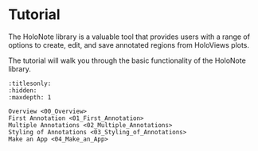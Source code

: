 # Tutorial

The HoloNote library is a valuable tool that provides users with a range of options to create, edit, and save annotated regions from HoloViews plots.

The tutorial will walk you through the basic functionality of the HoloNote library.

```{toctree}
:titlesonly:
:hidden:
:maxdepth: 1

Overview <00_Overview>
First Annotation <01_First_Annotation>
Multiple Annotations <02_Multiple_Annotations>
Styling of Annotations <03_Styling_of_Annotations>
Make an App <04_Make_an_App>

```
